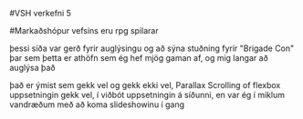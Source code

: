 #VSH verkefni 5

#Markaðshópur vefsins eru rpg spilarar

<p> þessi síða var gerð fyrir auglýsingu og að sýna stuðning fyrir "Brigade Con" þar sem þetta er athöfn sem ég hef mjög gaman af, og mig langar að auglýsa það</p>

<p> það er ýmist sem gekk vel og gekk ekki vel, Parallax Scrolling of flexbox uppsetningin gekk vel, í viðbót uppsetningin á síðunni, en var ég í miklum vandræðum með að koma slideshowinu í gang</p>

